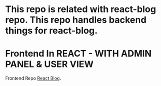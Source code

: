 # This repo is related with react-blog repo. This repo handles backend things for react-blog.

# Frontend In REACT - WITH ADMIN PANEL & USER VIEW
Frontend Repo [React Blog](https://github.com/ashishnishad/react-blog).
